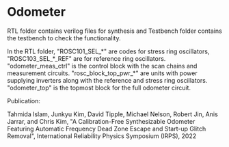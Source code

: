 # Odometer

RTL folder contains verilog files for synthesis and Testbench folder contains the testbench to check the functionality.

In the RTL folder, "ROSC101_SEL\_\*" are codes for stress ring oscillators, "ROSC103_SEL\_\*\_REF" are for reference ring oscillators.
"odometer_meas_ctrl" is the control block with the scan chains and measurement circuits. 
"rosc_block_top_pwr\_\*" are units with power supplying inverters along with the reference and stress ring oscillators.
"odometer_top" is the topmost block for the full odometer circuit.

Publication:

Tahmida Islam, Junkyu Kim, David Tipple, Michael Nelson, Robert Jin, Anis Jarrar, and Chris Kim, "A Calibration-Free Synthesizable Odometer Featuring Automatic Frequency Dead Zone Escape and Start-up Glitch Removal", International Reliability Physics Symposium (IRPS), 2022 
